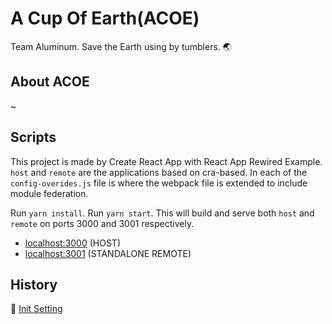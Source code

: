 # A Cup Of Earth(ACOE)

Team Aluminum. 
Save the Earth using by tumblers. :earth_asia:

## About ACOE
~ 


## Scripts 
This project is made by Create React App with React App Rewired Example.
`host` and `remote` are the applications based on cra-based. In each of the `config-overides.js` file is where the webpack file is extended to include module federation.

Run `yarn install`.
Run `yarn start`. This will build and serve both `host` and `remote` on ports 3000 and 3001 respectively.

- [localhost:3000](http://localhost:3000/) (HOST)
- [localhost:3001](http://localhost:3001) (STANDALONE REMOTE)


## History 
🔗 [Init Setting](./docs/InitSetting.md)